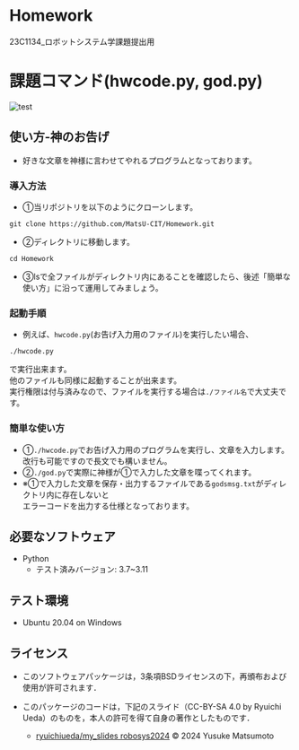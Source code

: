 # Homework
23C1134_ロボットシステム学課題提出用

# 課題コマンド(hwcode.py, god.py)
![test](https://github.com/MatsU-CIT/Homework/actions/workflows/test.yml/badge.svg)


## 使い方-神のお告げ
- 好きな文章を神様に言わせてやれるプログラムとなっております。

### 導入方法
- ①当リポジトリを以下のようにクローンします。  
```
git clone https://github.com/MatsU-CIT/Homework.git
```
- ②ディレクトリに移動します。  
```
cd Homework  
```
- ③lsで全ファイルがディレクトリ内にあることを確認したら、後述「簡単な使い方」に沿って運用してみましょう。  
### 起動手順
- 例えば、```hwcode.py```(お告げ入力用のファイル)を実行したい場合、
```
./hwcode.py  
```
で実行出来ます。  
他のファイルも同様に起動することが出来ます。  
実行権限は付与済みなので、ファイルを実行する場合は```./ファイル名```で大丈夫です。  
### 簡単な使い方
- ①```./hwcode.py```でお告げ入力用のプログラムを実行し、文章を入力します。  
  改行も可能ですので長文でも構いません。  
- ②```./god.py```で実際に神様が①で入力した文章を喋ってくれます。  
- ※①で入力した文章を保存・出力するファイルである```godsmsg.txt```がディレクトリ内に存在しないと  
  エラーコードを出力する仕様となっております。  

## 必要なソフトウェア
- Python
  - テスト済みバージョン: 3.7~3.11

## テスト環境
- Ubuntu 20.04 on Windows  

## ライセンス
- このソフトウェアパッケージは，3条項BSDライセンスの下，再頒布および使用が許可されます．

- このパッケージのコードは，下記のスライド（CC-BY-SA 4.0 by Ryuichi Ueda）のものを，本人の許可を得て自身の著作としたものです．
    - [ryuichiueda/my_slides robosys2024](https://github.com/ryuichiueda/my_slides/tree/master/robosys_2024)
© 2024 Yusuke Matsumoto
